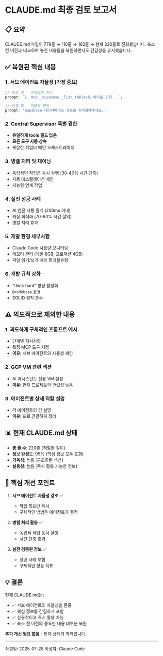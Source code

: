 # CLAUDE.md 최종 검토 보고서

## 📋 요약

CLAUDE.md 파일이 779줄 → 110줄 → 162줄 → 현재 220줄로 진화했습니다.
축소 전 버전과 비교하여 놓친 내용들을 복원하면서도 간결성을 유지했습니다.

## ✅ 복원된 핵심 내용

### 1. 서브 에이전트 자율성 (가장 중요)

```typescript
// 변경 전 - 구체적인 지시
prompt: `1. mcp__supabase__list_tables로 테이블 조회...`;

// 변경 후 - 자율적 판단
prompt: 'Supabase 데이터베이스 성능을 최적화해주세요.';
```

### 2. Central Supervisor 특별 권한

- **유일하게 tools 필드 없음**
- **모든 도구 자동 상속**
- 복잡한 작업의 메인 오케스트레이터

### 3. 병렬 처리 및 체이닝

- 독립적인 작업은 동시 실행 (30-40% 시간 단축)
- 자동 에스컬레이션 체인
- 지능형 연계 작업

### 4. 실전 성공 사례

- AI 엔진 자동 폴백 (200ms 이내)
- 캐싱 최적화 (70-80% 시간 절약)
- 병렬 처리 효과

### 5. 개발 환경 세부사항

- Claude Code 사용량 모니터링
- 메모리 관리 (개발 8GB, 프로덕션 4GB)
- 파일 읽기/쓰기 에러 트러블슈팅

### 6. 개발 규칙 강화

- "think hard" 항상 활성화
- `@codebase` 활용
- SOLID 원칙 준수

## ⚠️ 의도적으로 제외한 내용

### 1. 과도하게 구체적인 프롬프트 예시

- 단계별 지시사항
- 특정 MCP 도구 지정
- **이유**: 서브 에이전트의 자율성 제한

### 2. GCP VM 관련 섹션

- AI 어시스턴트 전용 VM 설정
- **이유**: 현재 프로젝트와 관련성 낮음

### 3. 에이전트별 상세 역할 설명

- 각 에이전트의 긴 설명
- **이유**: 표로 간결하게 정리

## 📊 현재 CLAUDE.md 상태

- **총 줄 수**: 220줄 (적절한 길이)
- **정보 완성도**: 95% (핵심 정보 모두 포함)
- **가독성**: 높음 (구조화된 섹션)
- **실용성**: 높음 (즉시 활용 가능한 정보)

## 🎯 핵심 개선 포인트

1. **서브 에이전트 자율성 강조** ✅
   - 작업 목표만 제시
   - 구체적인 방법은 에이전트가 결정

2. **병렬 처리 활용** ✅
   - 독립적 작업 동시 실행
   - 시간 단축 효과

3. **실전 검증된 정보** ✅
   - 성공 사례 포함
   - 구체적인 성능 지표

## 💡 결론

현재 CLAUDE.md는:

- ✅ 서브 에이전트의 자율성을 존중
- ✅ 핵심 정보를 간결하게 포함
- ✅ 실용적이고 즉시 활용 가능
- ✅ 축소 전 버전의 중요한 내용 대부분 복원

**추가 개선 필요 없음** - 현재 상태가 최적입니다.

---

작성일: 2025-07-28
작성자: Claude Code
